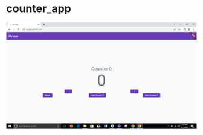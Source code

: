 # counter_app

<img src="https://github.com/chanivicky658/COUNTER-APP-WAQAS-AFZAL-SP21-BCS-18/blob/main/counter_app/ss/s1.PNG">
